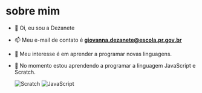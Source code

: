 # sobre mim #


- 👋 Oi, eu sou a Dezanete
- 📫 Meu e-mail de contato é **giovanna.dezanete@escola.pr.gov.br** 
- 👀 Meu interesse é em aprender a programar novas linguagens.
- 🌱 No momento estou aprendendo a programar a linguagem JavaScript e Scratch.

  ![Scratch](https://img.shields.io/badge/Scratch-4D97FF?style=for-the-badge&logo=Scratch&logoColor=whithe)
  ![JavaScript](https://img.shields.io/badge/JavaScript-323330?style=for-the-badge&logo=javascript&logoColor=F7DF1E)

<!---
Dezanete/Dezanete is a ✨ special ✨ repository because its `README.md` (this file) appears on your GitHub profile.
You can click the Preview link to take a look at your changes.
--->
